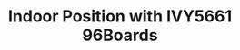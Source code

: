 ---
categories:
- bkk19
description: IVY5661 is an IoT develop board manufactured uCRobotics. IVY5661 follows
  the 96boards IE specification. With UniSoC UWP5661 inside and Zephyr deployed, IVY5661
  can be used in intelligent household, IP camera, repeater Wi-Fi amplifier, indoor
  positioning, etc. In this session, Id like to share something about indoor positioning
  feature on IVY5661.
image:
  featured: 'true'
  path: /assets/images/featured-images/bkk19/BKK19-322.png
session_attendee_num: '3'
session_id: BKK19-322
session_room: Session Room 3 (Lotus 10)
session_slot:
  end_time: '2019-04-03 14:55:00'
  start_time: '2019-04-03 14:30:00'
session_speakers:
- speaker_bio: ''
  speaker_company: uCRobotics
  speaker_image: /assets/images/speakers/placeholder.jpg
  speaker_location: ''
  speaker_name: Bo Dong
  speaker_position: Community Manager
  speaker_username: bdong
session_track: 96Boards
tag: session
tags:
- IoT Fog/Gateway/Edge Computing
title: Indoor Position with IVY5661 96Boards
---